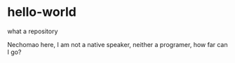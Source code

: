 # hello-world
what a repository

Nechomao here, I am not a native speaker, neither a programer, how far can I go?
